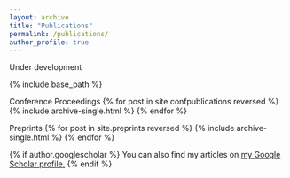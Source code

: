 ```yaml
---
layout: archive
title: "Publications"
permalink: /publications/
author_profile: true
---
```


Under development

{% include base_path %}

Conference Proceedings
{% for post in site.confpublications reversed %}
  {% include archive-single.html %}
{% endfor %}

Preprints
{% for post in site.preprints reversed %}
  {% include archive-single.html %}
{% endfor %}

{% if author.googlescholar %}
  You can also find my articles on <u><a href="{{author.googlescholar}}">my Google Scholar profile</a>.</u>
{% endif %}
